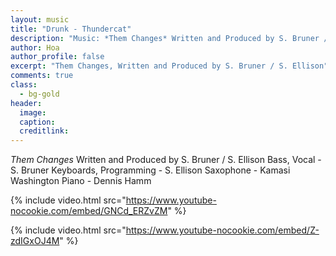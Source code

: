 ```yaml
---
layout: music
title: "Drunk - Thundercat"
description: "Music: *Them Changes* Written and Produced by S. Bruner / S. Ellison"
author: Hoa
author_profile: false
excerpt: "Them Changes, Written and Produced by S. Bruner / S. Ellison"
comments: true
class:
  - bg-gold
header:
  image:
  caption:
  creditlink:
---
```


*Them Changes* Written and Produced by S. Bruner / S. Ellison
Bass, Vocal - S. Bruner
Keyboards, Programming - S. Ellison
Saxophone - Kamasi Washington
Piano - Dennis Hamm


{% include video.html src="https://www.youtube-nocookie.com/embed/GNCd_ERZvZM" %}



{% include video.html src="https://www.youtube-nocookie.com/embed/Z-zdIGxOJ4M" %}
